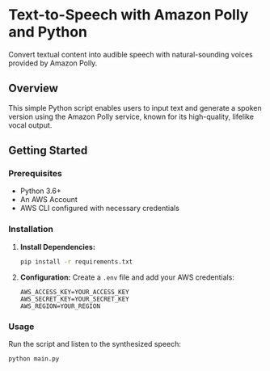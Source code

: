 # Text-to-Speech with Amazon Polly and Python

Convert textual content into audible speech with natural-sounding voices provided by Amazon Polly.

## Overview

This simple Python script enables users to input text and generate a spoken version using the Amazon Polly service, known for its high-quality, lifelike vocal output.

## Getting Started

### Prerequisites
- Python 3.6+
- An AWS Account
- AWS CLI configured with necessary credentials

### Installation

   
1. **Install Dependencies:**
    ```sh
    pip install -r requirements.txt
    ```

2. **Configuration:**
    Create a `.env` file and add your AWS credentials:
    ```env
    AWS_ACCESS_KEY=YOUR_ACCESS_KEY
    AWS_SECRET_KEY=YOUR_SECRET_KEY
    AWS_REGION=YOUR_REGION
    ```
   
### Usage

Run the script and listen to the synthesized speech:
```sh
python main.py
